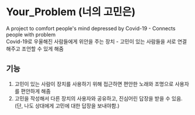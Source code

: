 # Your_Problem (너의 고민은)

A project to comfort people's mind depressed by Covid-19 - Connects people with problem  
Covid-19로 우울해진 사람들에게 위안을 주는 장치 - 고민이 있는 사람들을 서로 연결해주고 조언할 수 있게 해줌

## 기능

1. 고민이 있는 사람이 장치를 사용하기 위해 접근하면 편안한 노래와 조명으로 사용자를 편안하게 해줌
1. 고민을 작성해서 다른 장치의 사용자와 공유하고, 진심어린 답장을 받을 수 있음. (단, 나도 상대에게 고민에 대한 답장을 보내야함.)
